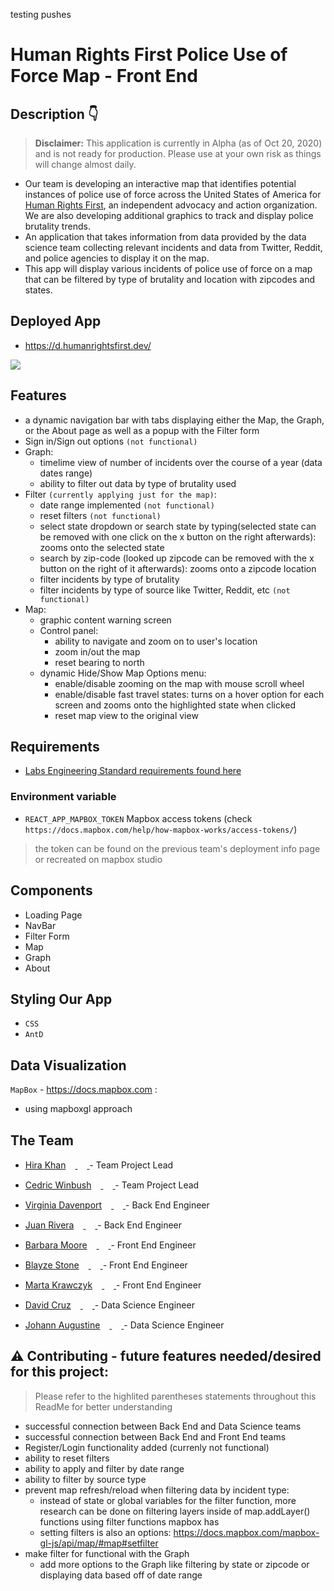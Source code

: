 testing pushes

# Human Rights First Police Use of Force Map - Front End

## Description 👇
> **Disclaimer:** This application is currently in Alpha (as of Oct 20, 2020) and is not ready for production. Please use at your own risk as things will change almost daily.

- Our team is developing an interactive map that identifies potential instances of police use of force across the United States of America for [Human Rights First](https://www.humanrightsfirst.org/), an independent advocacy and action organization. We are also developing additional graphics to track and display police brutality trends.
- An application that takes information from data provided by the data science team collecting relevant incidents and data from Twitter, Reddit, and police agencies to display it on the map.
- This app will display various incidents of police use of force on a map that can be filtered by  type of brutality and location with zipcodes and states.

## Deployed App
- https://d.humanrightsfirst.dev/
<img src='./src/assets/hrf.jpg'>

## Features

- a dynamic navigation bar with tabs displaying either the Map, the Graph, or the About page as well as a popup with the Filter form
- Sign in/Sign out options `(not functional)`
- Graph: 
    - timelime view of number of incidents over the course of a year (data dates range) 
    - ability to filter out data by type of brutality used
- Filter `(currently applying just for the map)`: 
    - date range implemented `(not functional)`
    - reset filters `(not functional)`
    - select state dropdown or search state by typing(selected state can be removed with one click on the x  button on the right afterwards): zooms onto the selected state
    - search by zip-code (looked up zipcode can be removed with the x  button on the right of it afterwards): zooms onto a zipcode location
    - filter incidents by type of brutality
    - filter incidents by type of source like Twitter, Reddit, etc `(not functional)`
- Map:
    - graphic content warning screen 
    - Control panel:
        - ability to navigate and zoom on to user's location
        - zoom in/out the map 
        - reset bearing to north
    - dynamic Hide/Show Map Options menu:
        - enable/disable zooming on the map with mouse scroll wheel 
        - enable/disable fast travel states: turns on a hover option for each screen and zooms onto the highlighted state when clicked 
        - reset map view to the original view



## Requirements

- [Labs Engineering Standard requirements found here](https://www.notion.so/Human-Rights-First-Roadmap-Team-Kevin-c53ed8e80b0e4584aba47abee5753591)

### Environment variable

- `REACT_APP_MAPBOX_TOKEN` Mapbox access tokens (check `https://docs.mapbox.com/help/how-mapbox-works/access-tokens/`)
> the token can be found on the previous team's deployment info page or recreated on mapbox studio

## Components

- Loading Page
- NavBar
- Filter Form
- Map
- Graph
- About



## Styling Our App
- `CSS`
- `AntD`

## Data Visualization 
`MapBox` - https://docs.mapbox.com :
- using mapboxgl approach

## The Team
- [Hira Khan](https://github.com/Hira63S)[<img src="https://github.com/favicon.ico" width="15"> ](https://github.com/Hira63S)   [ <img src="https://static.licdn.com/sc/h/al2o9zrvru7aqj8e1x2rzsrca" width="15"> ](https://www.linkedin.com/in/hira-shahid-991b1583/) - Team Project Lead

- [Cedric Winbush](https://github.com/caw442000)[<img src="https://github.com/favicon.ico" width="15"> ](https://github.com/caw442000)   [ <img src="https://static.licdn.com/sc/h/al2o9zrvru7aqj8e1x2rzsrca" width="15"> ](https://www.linkedin.com/in/cedricwinbush/) - Team Project Lead

- [Virginia Davenport](https://github.com/virginia-d90)[<img src="https://github.com/favicon.ico" width="15"> ](https://github.com/virginia-d90)   [ <img src="https://static.licdn.com/sc/h/al2o9zrvru7aqj8e1x2rzsrca" width="15"> ](https://www.linkedin.com/in/virginia-davenport/)   - Back End Engineer

- [Juan Rivera](https://github.com/Juan-Rivera)[<img src="https://github.com/favicon.ico" width="15"> ](https://github.com/Juan-Rivera)   [ <img src="https://static.licdn.com/sc/h/al2o9zrvru7aqj8e1x2rzsrca" width="15"> ](linkedin.com/in/juan-rivera-dev) - Back End Engineer

- [Barbara Moore](https://github.com/barbaralois)[<img src="https://github.com/favicon.ico" width="15"> ](https://github.com/barbaralois)   [ <img src="https://static.licdn.com/sc/h/al2o9zrvru7aqj8e1x2rzsrca" width="15"> ](https://www.linkedin.com/in/barbaralois/ ) - Front End Engineer

- [Blayze Stone](https://github.com/blayzestone)[<img src="https://github.com/favicon.ico" width="15"> ](https://github.com/blayzestone)   [ <img src="https://static.licdn.com/sc/h/al2o9zrvru7aqj8e1x2rzsrca" width="15"> ](https://www.linkedin.com/in/blayze-stone/) - Front End Engineer

- [Marta Krawczyk](https://github.com/MartaKode)[<img src="https://github.com/favicon.ico" width="15"> ](https://github.com/MartaKode)   [ <img src="https://static.licdn.com/sc/h/al2o9zrvru7aqj8e1x2rzsrca" width="15"> ](https://www.linkedin.com/in/marta-janina-krawczyk/) - Front End Engineer

- [David Cruz](https://github.com/DAVIDCRUZ0202)[<img src="https://github.com/favicon.ico" width="15"> ](https://github.com/DAVIDCRUZ0202)   [ <img src="https://static.licdn.com/sc/h/al2o9zrvru7aqj8e1x2rzsrca" width="15"> ]( https://www.linkedin.com/in/daavidcruuz/) - Data Science Engineer

- [Johann Augustine](https://github.com/DataLovecraft)[<img src="https://github.com/favicon.ico" width="15"> ](https://github.com/DataLovecraft)   [ <img src="https://static.licdn.com/sc/h/al2o9zrvru7aqj8e1x2rzsrca" width="15"> ](https://www.linkedin.com/in/johannaugustine/) - Data Science Engineer

## ⚠ Contributing - future features needed/desired for this project:

> Please refer to the highlited parentheses statements throughout this ReadMe for better understanding

- successful connection between Back End and Data Science teams
- successful connection between Back End and Front End teams
- Register/Login functionality added (currenly not functional)
- ability to reset filters
- ability to apply and filter by date range
- ability to filter by source type
- prevent map refresh/reload when filtering data by incident type:
    - instead of state or global variables for the filter function, more research can be done on filtering layers inside of map.addLayer() functions using filter functions mapbox has
    - setting filters is also an options:  https://docs.mapbox.com/mapbox-gl-js/api/map/#map#setfilter
- make filter for functional with the Graph
    - add more options to the Graph like filtering by state or zipcode or displaying data based off of date range
